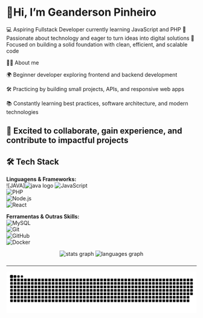 # 👋Hi, I’m Geanderson Pinheiro

💻 Aspiring Fullstack Developer currently learning JavaScript and PHP
🚀 Passionate about technology and eager to turn ideas into digital solutions
🎯 Focused on building a solid foundation with clean, efficient, and scalable code

🧑‍💻 About me

🌍 Beginner developer exploring frontend and backend development

🛠 Practicing by building small projects, APIs, and responsive web apps

📚 Constantly learning best practices, software architecture, and modern technologies

🤝 Excited to collaborate, gain experience, and contribute to impactful projects
---

## 🛠️ Tech Stack
**Linguagens & Frameworks:**  
![JAVA]<img src="https://cdn.jsdelivr.net/gh/devicons/devicon/icons/java/java-original.svg" height="40" alt="java logo"/>
![JavaScript](https://img.shields.io/badge/-JavaScript-F7DF1E?style=for-the-badge&logo=javascript&logoColor=000)  
![PHP](https://img.shields.io/badge/-PHP-777BB4?style=for-the-badge&logo=php&logoColor=fff)  
![Node.js](https://img.shields.io/badge/-Node.js-339933?style=for-the-badge&logo=node.js&logoColor=fff)  
![React](https://img.shields.io/badge/-React-61DAFB?style=for-the-badge&logo=react&logoColor=000)  

**Ferramentas & Outras Skills:**  
![MySQL](https://img.shields.io/badge/-MySQL-4479A1?style=for-the-badge&logo=mysql&logoColor=fff)  
![Git](https://img.shields.io/badge/-Git-F05032?style=for-the-badge&logo=git&logoColor=fff)  
![GitHub](https://img.shields.io/badge/-GitHub-181717?style=for-the-badge&logo=github&logoColor=fff)  
![Docker](https://img.shields.io/badge/-Docker-2496ED?style=for-the-badge&logo=docker&logoColor=fff)  

  
<div align="center">
  <img src="https://github-readme-stats.vercel.app/api?username=GeandersonPinheiro01&hide_title=false&hide_rank=false&show_icons=true&include_all_commits=true&count_private=true&disable_animations=false&theme=dracula&locale=en&hide_border=false" height="150" alt="stats graph"  />
  <img src="https://github-readme-stats.vercel.app/api/top-langs?username=GeandersonPinheiro01&locale=en&hide_title=false&layout=compact&card_width=320&langs_count=5&theme=gruvbox&hide_border=false" height="150" alt="languages graph"  />
</div>

###
</div>

---
<picture align="center">
  <source media="(prefers-color-scheme: dark)" srcset="https://raw.githubusercontent.com/mari4souza/mari4souza/output/github-contribution-grid-snake-dark.svg">
  <source media="(prefers-color-scheme: light)" srcset="https://raw.githubusercontent.com/mari4souza/mari4souza/output/github-contribution-grid-snake-dark.svg">
  <img align="center" alt="github contribution grid snake animation" src="https://raw.githubusercontent.com/mari4souza/mari4souza/output/github-contribution-grid-snake.svg">
</picture>
